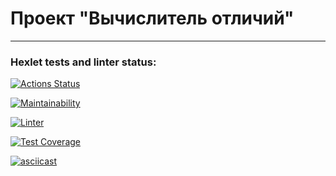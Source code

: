 # Проект "Вычислитель отличий"

---

### Hexlet tests and linter status:

[![Actions Status](https://github.com/KvDmtr/frontend-project-46/workflows/hexlet-check/badge.svg)](https://github.com/KvDmtr/frontend-project-46/actions)

[![Maintainability](https://api.codeclimate.com/v1/badges/f0067ad9209f179da9e2/maintainability)](https://codeclimate.com/github/KvDmtr/frontend-project-46/maintainability)

[![Linter](https://github.com/KvDmtr/frontend-project-46/actions/workflows/linter.yml/badge.svg)](https://github.com/KvDmtr/frontend-project-46/actions/workflows/linter.yml)

[![Test Coverage](https://api.codeclimate.com/v1/badges/f0067ad9209f179da9e2/test_coverage)](https://codeclimate.com/github/KvDmtr/frontend-project-46/test_coverage)

[![asciicast](https://asciinema.org/a/zGx0NO5M5hroQXxAB0BUv4Cte.svg)](https://asciinema.org/a/zGx0NO5M5hroQXxAB0BUv4Cte)
